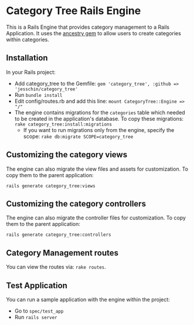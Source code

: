 # Category Tree Rails Engine

This is a Rails Engine that provides category management to a Rails Application. It uses the [ancestry gem](https://github.com/stefankroes/ancestry) to allow users to create categories within categories.

## Installation
In your Rails project:

- Add category_tree to the Gemfile:
    `gem 'category_tree', :github => 'jesschin/category_tree'`
- Run `bundle install`
- Edit config/routes.rb and add this line:
    `mount CategoryTree::Engine => "/"`
- The engine contains migrations for the `categories` table which needed to be created in the application's database. To copy these migrations:
    `rake category_tree:install:migrations`
    - If you want to run migrations only from the engine, specify the scope:
        `rake db:migrate SCOPE=category_tree`

## Customizing the category views
The engine can also migrate the view files and assets for customization. To copy them to the parent application:

    rails generate category_tree:views

## Customizing the category controllers
The engine can also migrate the controller files for customization. To copy them to the parent application:

    rails generate category_tree:controllers

## Category Management routes
You can view the routes via: `rake routes`.

## Test Application
You can run a sample application with the engine within the project:

- Go to `spec/test_app`
- Run `rails server`




